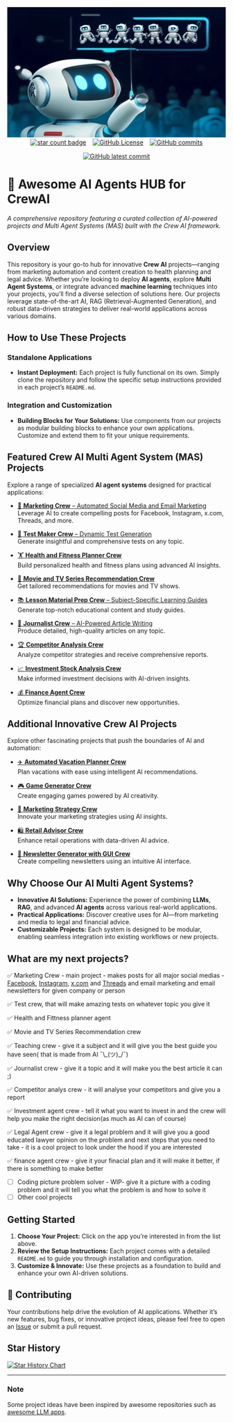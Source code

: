 
<picture>
  <source media="(prefers-color-scheme: dark)" srcset="repository banner.png">
  <img src="./repository banner.png" alt="Crew AI Multi Agent Systems Banner" width="1000" height="300" />
</picture>

<div align="center" style="display: flex; justify-content: center; align-items: center; gap: 15px; flex-wrap: wrap;">
  <a href="https://github.com/OneDuckyBoy/Awesome-AI-Agents-HUB-for-CrewAI">
    <img alt="star count badge" src="https://img.shields.io/github/stars/OneDuckyBoy/Awesome-AI-Agents-HUB-for-CrewAI?style=social&label=Star&maxAge=2592000">
  </a>
  <a href="https://github.com/OneDuckyBoy/Awesome-AI-Agents-HUB-for-CrewAI/blob/main/LICENSE">
    <img alt="GitHub License" src="https://img.shields.io/github/license/OneDuckyBoy/Awesome-AI-Agents-HUB-for-CrewAI">
  </a>
  <a href="https://GitHub.com/OneDuckyBoy/Awesome-AI-Agents-HUB-for-CrewAI/commits/">
    <img src="https://badgen.net/github/commits/OneDuckyBoy/Awesome-AI-Agents-HUB-for-CrewAI" alt="GitHub commits">
  </a>
  <a href="https://GitHub.com/OneDuckyBoy/Awesome-AI-Agents-HUB-for-CrewAI/commits/">
    <img src="https://badgen.net/github/last-commit/OneDuckyBoy/Awesome-AI-Agents-HUB-for-CrewAI" alt="GitHub latest commit">
  </a>
</div>

# 🌟 Awesome AI Agents HUB for CrewAI

_A comprehensive repository featuring a curated collection of AI-powered projects and Multi Agent Systems (MAS) built with the Crew AI framework._

## Overview

This repository is your go-to hub for innovative **Crew AI** projects—ranging from marketing automation and content creation to health planning and legal advice. Whether you’re looking to deploy **AI agents**, explore **Multi Agent Systems**, or integrate advanced **machine learning** techniques into your projects, you’ll find a diverse selection of solutions here. Our projects leverage state-of-the-art AI, RAG (Retrieval-Augmented Generation), and robust data-driven strategies to deliver real-world applications across various domains.

## How to Use These Projects

### Standalone Applications
- **Instant Deployment:** Each project is fully functional on its own. Simply clone the repository and follow the specific setup instructions provided in each project’s `README.md`.

### Integration and Customization
- **Building Blocks for Your Solutions:** Use components from our projects as modular building blocks to enhance your own applications. Customize and extend them to fit your unique requirements.

## Featured Crew AI Multi Agent System (MAS) Projects

Explore a range of specialized **AI agent systems** designed for practical applications:

- [💼 **Marketing Crew** – Automated Social Media and Email Marketing](https://github.com/OneDuckyBoy/awesome-CrewAI-projects/tree/main/marketing_posts_crew)  
  Leverage AI to create compelling posts for Facebook, Instagram, x.com, Threads, and more.
  
- [📝 **Test Maker Crew** – Dynamic Test Generation](https://github.com/OneDuckyBoy/awesome-CrewAI-projects/tree/main/test_maker_crew)  
  Generate insightful and comprehensive tests on any topic.
  
- [🏋️ **Health and Fitness Planner Crew**](https://github.com/OneDuckyBoy/awesome-CrewAI-projects/tree/main/health_and_fittness_planner)  
  Build personalized health and fitness plans using advanced AI insights.
  
- [🍿 **Movie and TV Series Recommendation Crew**](https://github.com/OneDuckyBoy/awesome-CrewAI-projects/tree/main/movie_recommendation_crew)  
  Get tailored recommendations for movies and TV shows.
  
- [📚 **Lesson Material Prep Crew** – Subject-Specific Learning Guides](https://github.com/OneDuckyBoy/awesome-CrewAI-projects/tree/main/subject_teaching_crew)  
  Generate top-notch educational content and study guides.
  
- [📰 **Journalist Crew** – AI-Powered Article Writing](https://github.com/OneDuckyBoy/awesome-CrewAI-projects/tree/main/journalist_crew)  
  Produce detailed, high-quality articles on any topic.
  
- [🏆 **Competitor Analysis Crew**](https://github.com/OneDuckyBoy/Awesome-AI-Agents-HUB-for-CrewAI/tree/main/competitor_analys_crew)  
  Analyze competitor strategies and receive comprehensive reports.
  
- [📈 **Investment Stock Analysis Crew**](https://github.com/OneDuckyBoy/Awesome-AI-Agents-HUB-for-CrewAI/tree/main/investment_stock_analys_crew)  
  Make informed investment decisions with AI-driven insights.
  
- [💰 **Finance Agent Crew**](https://github.com/OneDuckyBoy/Awesome-AI-Agents-HUB-for-CrewAI/tree/main/finance_agent_crew)  
  Optimize financial plans and discover new opportunities.

## Additional Innovative Crew AI Projects

Explore other fascinating projects that push the boundaries of AI and automation:

- [✈️ **Automated Vacation Planner Crew**](https://github.com/techindicium/MultiAgent-CrewAI)  
  Plan vacations with ease using intelligent AI recommendations.
  
- [🎮 **Game Generator Crew**](https://github.com/crewAIInc/crewAI-examples/tree/main/game-builder-crew)  
  Create engaging games powered by AI creativity.
  
- [💼 **Marketing Strategy Crew**](https://github.com/crewAIInc/crewAI-examples/tree/main/marketing_strategy)  
  Innovate your marketing strategies using AI insights.
  
- [🛍️ **Retail Advisor Crew**](https://github.com/IBM/ibmdotcom-tutorials/tree/main/crew-ai-projects)  
  Enhance retail operations with data-driven AI advice.
  
- [📰 **Newsletter Generator with GUI Crew**](https://github.com/alejandro-ao/exa-crewai)  
  Create compelling newsletters using an intuitive AI interface.

## Why Choose Our AI Multi Agent Systems?

- **Innovative AI Solutions:** Experience the power of combining **LLMs**, **RAG**, and advanced **AI agents** across various real-world applications.
- **Practical Applications:** Discover creative uses for AI—from marketing and media to legal and financial advice.
- **Customizable Projects:** Each system is designed to be modular, enabling seamless integration into existing workflows or new projects.

## What are my next projects?

✅ Marketing Crew - main project - makes posts for all major social medias - [Facebook](https://www.facebook.com/), [Instagram](https://www.instagram.com/), [x.com](https://x.com/) and [Threads](https://www.threads.net/) and email marketing and email newsletters for given company or person  

✅ Test crew, that will make amazing tests on whatever topic you give it

✅ Health and Fittness planner agent

✅  Movie and TV Series Recommendation crew

✅ Teaching crew - give it a subject and it will give you the best guide you have seen( that is made from AI ¯\\\_(ツ)_/¯) 

✅ Journalist crew - give it a topic and it will make you the best article it can ;)

✅ Competitor analys crew - it will analyse your competitors and give you a report

✅ Investment agent crew - tell it what you want to invest in and the crew will help you make the right decision(as much as AI can of course)

✅ Legal Agent crew - give it a legal problem and it will give you a good educated lawyer opinion on the problem and next steps that you need to take - it is a cool project to look under the hood if you are interested

✅ finance agent crew - give it your finacial plan and it will make it better, if there is something to make better
 - [ ] Coding picture problem solver - WIP- give it a picture with a coding problem and it will tell you what the problem is and how to solve it
 - [ ] Other cool projects
      
## Getting Started

1. **Choose Your Project:** Click on the app you’re interested in from the list above.
2. **Review the Setup Instructions:** Each project comes with a detailed `README.md` to guide you through installation and configuration.
3. **Customize & Innovate:** Use these projects as a foundation to build and enhance your own AI-driven solutions.

## 🤝 Contributing

Your contributions help drive the evolution of AI applications. Whether it’s new features, bug fixes, or innovative project ideas, please feel free to open an [Issue](https://github.com/OneDuckyBoy/awesome-CrewAI-projects/issues) or submit a pull request.

## Star History

[![Star History Chart](https://api.star-history.com/svg?repos=OneDuckyBoy/Awesome-AI-Agents-HUB-for-CrewAI&type=Date)](https://www.star-history.com/#OneDuckyBoy/Awesome-AI-Agents-HUB-for-CrewAI&Date)

---

### Note
Some project ideas have been inspired by awesome repositories such as [awesome LLM apps](https://github.com/Shubhamsaboo/awesome-llm-apps/tree/main).
